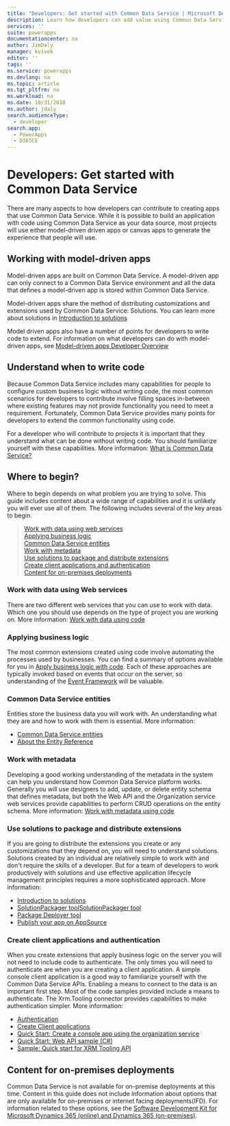 ```yaml
---
title: "Developers: Get started with Common Data Service | Microsoft Docs"
description: Learn how developers can add value using Common Data Service in PowerApps.
services: ''
suite: powerapps
documentationcenter: na
author: JimDaly
manager: kvivek
editor: ''
tags: ''
ms.service: powerapps
ms.devlang: na
ms.topic: article
ms.tgt_pltfrm: na
ms.workload: na
ms.date: 10/31/2018
ms.author: jdaly
search.audienceType: 
  - developer
search.app: 
  - PowerApps
  - D365CE
---
```


# Developers: Get started with Common Data Service

There are many aspects to how developers can contribute to creating apps that use Common Data Service. While it is possible to build an application with code using Common Data Service as your data source, most projects will use either model-driven driven apps or canvas apps to generate the experience that people will use. 

## Working with model-driven apps

Model-driven apps are built on Common Data Service. A model-driven app can only connect to a Common Data Service environment and all the data that defines a model-driven app is stored within Common Data Service.

Model-driven apps share the method of distributing customizations and extensions used by Common Data Service: Solutions. You can learn more about solutions in [Introduction to solutions](introduction-solutions.md)

Model driven apps also have a number of points for developers to write code to extend. For information on what developers can do with model-driven apps, see [Model-driven apps Developer Overview](../model-driven-apps/overview.md)

## Understand when to write code

Because Common Data Service includes many capabilities for people to configure custom business logic without writing code, the most common scenarios for developers to contribute involve filling spaces in-between where existing features may not provide functionality you need to meet a requirement. Fortunately, Common Data Service provides many points for developers to extend the common functionality using code.

For a developer who will contribute to projects it is important that they understand what can be done without writing code. You should familiarize yourself with these capabilities. More information: [What is Common Data Service?](../../maker/common-data-service/data-platform-intro.md)

## Where to begin?

Where to begin depends on what problem you are trying to solve. This guide includes content about a wide range of capabilities and it is unlikely you will ever use all of them. The following includes several of the key areas to begin.

> [Work with data using web services](#work-with-data-using-web-services)<br/>
> [Applying business logic](#applying-business-logic)<br/>
> [Common Data Service entities](#cds-for-apps-entities)<br/>
> [Work with metadata](#work-with-metadata)<br/>
> [Use solutions to package and distribute extensions](#use-solutions-to-package-and-distribute-extensions)<br/>
> [Create client applications and authentication](#create-client-applications-and-authentication)<br/>
> [Content for on-premises deployments](#content-for-on-premises-deployments)<br/>

### Work with data using Web services

There are two different web services that you can use to work with data. Which one you should use depends on the type of project you are working on. More information: [Work with data using code](work-with-data-cds.md)

### Applying business logic

The most common extensions created using code involve automating the processes used by businesses. You can find a summary of options available for you in [Apply business logic with code](apply-business-logic-with-code.md). Each of these approaches are typically invoked based on events that occur on the server, so understanding of the [Event Framework](event-framework.md) will be valuable.

### Common Data Service entities

Entities store the business data you will work with. An understanding what they are and how to work with them is essential.
More information:

- [Common Data Service entities](entities.md)
- [About the Entity Reference](reference/about-entity-reference.md)

### Work with metadata

Developing a good working understanding of the metadata in the system can help you understand how Common Data Service platform works. Generally you will use designers to add, update, or delete entity schema that defines metadata, but both the Web API and the Organization service web services provide capabilities to perform CRUD operations on the entity schema. More information: [Work with metadata using code](metadata-services.md) 

### Use solutions to package and distribute extensions

If you are going to distribute the extensions you create or any customizations that they depend on, you will need to understand solutions. Solutions created by an individual are relatively simple to work with and don't require the skills of a developer. But for a team of developers to work productively with solutions and use effective application lifecycle management principles requires a more sophisticated approach. More information:

 - [Introduction to solutions](introduction-solutions.md)
 - [SolutionPackager toolSolutionPackager tool](compress-extract-solution-file-solutionpackager.md)
 - [Package Deployer tool](./package-deployer/create-packages-package-deployer.md)
 - [Publish your app on AppSource](publish-app-appsource.md)

### Create client applications and authentication

When you create extensions that apply business logic on the server you will not need to include code to authenticate. The only times you will need to authenticate are when you are creating a client application. A simple console client application is a good way to familiarize yourself with the Common Data Service APIs. Enabling a means to connect to the data is an important first step. Most of the code samples provided include a means to authenticate. The Xrm.Tooling connector provides capabilities to make authentication simpler. More information:

- [Authentication](authentication.md)
- [Create Client applications](connect-cds.md)
- [Quick Start: Create a console app using the organization service](org-service/quick-start-org-service-console-app.md)
- [Quick Start: Web API sample (C#)](webapi/quick-start-console-app-csharp.md)
- [Sample: Quick start for XRM Tooling API](xrm-tooling/sample-quick-start-xrm-tooling-api.md)

## Content for on-premises deployments

Common Data Service is not available for on-premise deployments at this time. Content in this guide does not include information about options that are only available for on-premises or internet facing deployments(IFD). For information related to these options, see the [Software Development Kit for Microsoft Dynamics 365 (online) and Dynamics 365 (on-premises)](https://msdn.microsoft.com/library/hh547453.aspx).